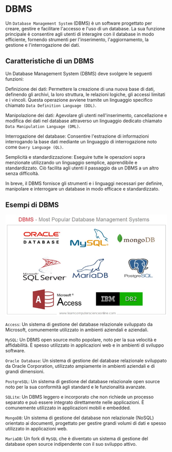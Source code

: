 # DBMS

Un `Database Management System` (DBMS) è un software progettato per creare, gestire e facilitare l'accesso e l'uso di un database. La sua funzione principale è consentire agli utenti di interagire con il database in modo efficiente, fornendo strumenti per l'inserimento, l'aggiornamento, la gestione e l'interrogazione dei dati.

## Caratteristiche di un DBMS


Un Database Management System (DBMS) deve svolgere le seguenti funzioni:

Definizione dei dati: Permettere la creazione di una nuova base di dati, definendo gli archivi, la loro struttura, le relazioni logiche, gli accessi limitati e i vincoli. Questa operazione avviene tramite un linguaggio specifico chiamato `Data Definition Language (DDL)`.

Manipolazione dei dati: Agevolare gli utenti nell'inserimento, cancellazione e modifica dei dati nel database attraverso un linguaggio dedicato chiamato `Data Manipulation Language (DML)`.

Interrogazione del database: Consentire l'estrazione di informazioni interrogando la base dati mediante un linguaggio di interrogazione noto come `Query Language (QL)`.

Semplicità e standardizzazione: Eseguire tutte le operazioni sopra menzionate utilizzando un linguaggio semplice, apprendibile e standardizzato. Ciò facilita agli utenti il passaggio da un DBMS a un altro senza difficoltà.

In breve, il DBMS fornisce gli strumenti e i linguaggi necessari per definire, manipolare e interrogare un database in modo efficace e standardizzato.


## Esempi di DBMS

![Most-Popular-DBMS-Database-Management-Systems.jpg](/Most-Popular-DBMS-Database-Management-Systems.jpg)


`Access`: Un sistema di gestione del database relazionale sviluppato da Microsoft, comunemente utilizzato in ambienti aziendali e aziendali.

`MySQL`: Un DBMS open source molto popolare, noto per la sua velocità e affidabilità. È spesso utilizzato in applicazioni web e in ambienti di sviluppo software.

`Oracle Database`: Un sistema di gestione del database relazionale sviluppato da Oracle Corporation, utilizzato ampiamente in ambienti aziendali e di grandi dimensioni.

`PostgreSQL`: Un sistema di gestione del database relazionale open source noto per la sua conformità agli standard e le funzionalità avanzate.

`SQLite`: Un DBMS leggero e incorporato che non richiede un processo separato e può essere integrato direttamente nelle applicazioni. È comunemente utilizzato in applicazioni mobili e embedded.

`MongoDB`: Un sistema di gestione del database non relazionale (NoSQL) orientato ai documenti, progettato per gestire grandi volumi di dati e spesso utilizzato in applicazioni web.

`MariaDB`: Un fork di `MySQL` che è diventato un sistema di gestione del database open source indipendente con il suo sviluppo attivo.